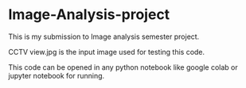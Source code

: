 # Image-Analysis-project
This is my submission to Image analysis semester project.

CCTV view.jpg is the input image used for testing this code.

This code can be opened in any python notebook like google colab or jupyter notebook for running. 
